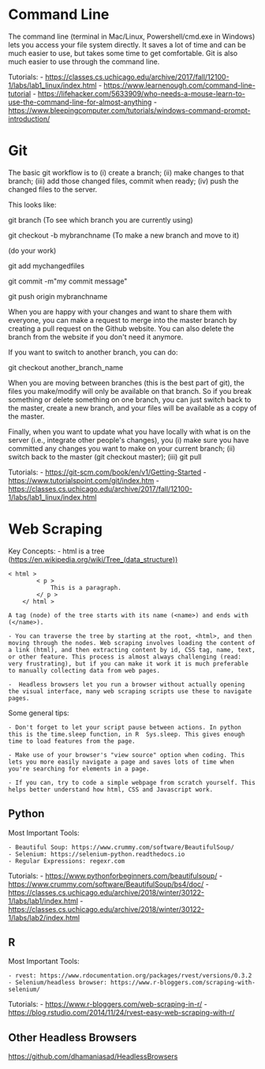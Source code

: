 # Command Line

The command line (terminal in Mac/Linux, Powershell/cmd.exe in Windows) lets you access your file system directly. It saves a lot of time and can be much easier to use, but takes some time to get comfortable. Git is also much easier to use through the command line. 

Tutorials: 
	- https://classes.cs.uchicago.edu/archive/2017/fall/12100-1/labs/lab1_linux/index.html
	- https://www.learnenough.com/command-line-tutorial
	- https://lifehacker.com/5633909/who-needs-a-mouse-learn-to-use-the-command-line-for-almost-anything
	- https://www.bleepingcomputer.com/tutorials/windows-command-prompt-introduction/


# Git

The basic git workflow is to (i) create a branch; (ii) make changes to that branch; (iii) add those changed files, commit when ready; (iv) push the changed files to the server.

This looks like:

git branch (To see which branch you are currently using)

git checkout -b mybranchname (To make a new branch and move to it)

(do your work)

git add mychangedfiles

git commit -m"my commit message"

git push origin mybranchname


When you are happy with your changes and want to share them with everyone, you can make a request to merge into the master branch by creating a pull request on the Github website. You can also delete the branch from the website if you don't need it anymore.  

If you want to switch to another branch, you can do:

git checkout another_branch_name

When you are moving between branches (this is the best part of git), the files you make/modify will only be available on that branch. So if you break something or delete something on one branch, you can just switch back to the master, create a new branch, and your files will be available as a copy of the master. 


Finally, when you want to update what you have locally with what is on the server (i.e., integrate other people's changes), you (i) make sure you have committed any changes you want to make on your current branch; (ii) switch back to the master (git checkout master); (iii) git pull

Tutorials:
	- https://git-scm.com/book/en/v1/Getting-Started
	- https://www.tutorialspoint.com/git/index.htm
	- https://classes.cs.uchicago.edu/archive/2017/fall/12100-1/labs/lab1_linux/index.html


# Web Scraping

Key Concepts:
	- html is a tree (https://en.wikipedia.org/wiki/Tree_(data_structure))
	
	< html > 
			< p >
				This is a paragraph.
			</ p >
		</ html >

	A tag (node) of the tree starts with its name (<name>) and ends with (</name>). 

	- You can traverse the tree by starting at the root, <html>, and then moving through the nodes. Web scraping involves loading the content of a link (html), and then extracting content by id, CSS tag, name, text, or other feature. This process is almost always challenging (read: very frustrating), but if you can make it work it is much preferable to manually collecting data from web pages. 

	-  Headless browsers let you run a browser without actually opening the visual interface, many web scraping scripts use these to navigate pages. 


Some general tips:

	- Don't forget to let your script pause between actions. In python this is the time.sleep function, in R  Sys.sleep. This gives enough time to load features from the page. 

	- Make use of your browser's "view source" option when coding. This lets you more easily navigate a page and saves lots of time when you're searching for elements in a page.  

	- If you can, try to code a simple webpage from scratch yourself. This helps better understand how html, CSS and Javascript work. 


## Python

Most Important Tools: 

	- Beautiful Soup: https://www.crummy.com/software/BeautifulSoup/
	- Selenium: https://selenium-python.readthedocs.io
	- Regular Expressions: regexr.com

Tutorials: 
	- https://www.pythonforbeginners.com/beautifulsoup/
	- https://www.crummy.com/software/BeautifulSoup/bs4/doc/
	- https://classes.cs.uchicago.edu/archive/2018/winter/30122-1/labs/lab1/index.html
	- https://classes.cs.uchicago.edu/archive/2018/winter/30122-1/labs/lab2/index.html


## R

Most Important Tools:
	
	- rvest: https://www.rdocumentation.org/packages/rvest/versions/0.3.2
	- Selenium/headless browser: https://www.r-bloggers.com/scraping-with-selenium/

Tutorials: 
	- https://www.r-bloggers.com/web-scraping-in-r/
	- https://blog.rstudio.com/2014/11/24/rvest-easy-web-scraping-with-r/

## Other Headless Browsers

https://github.com/dhamaniasad/HeadlessBrowsers
